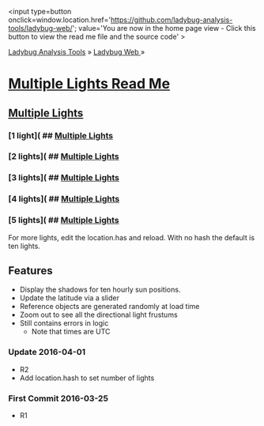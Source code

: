 ﻿<span style=display:none; >[You are now in a GitHub source code view - click this link to view the home page]( http://ladybug-analysis-tools.github.io/ladybug-web/ "View file as a web page." ) </span>
<input type=button onclick=window.location.href='https://github.com/ladybug-analysis-tools/ladybug-web/'; 
value='You are now in the home page view - Click this button to view the read me file and the source code' >

[Ladybug Analysis Tools]( http://ladybug-analysis-tools.github.io/ ) » [Ladybug Web ]( http://ladybug-analysis-tools.github.io/ladybug-web/ ) »


[Multiple Lights Read Me]( #multiple-lights/readme.md )
===

## [Multiple Lights]( http://ladybug-analysis-tools.github.io/ladybug-web/multiple-lights )

### [1 light]( ## [Multiple Lights]( http://ladybug-analysis-tools.github.io/ladybug-web/multiple-lights/index.html#1 )
### [2 lights]( ## [Multiple Lights]( http://ladybug-analysis-tools.github.io/ladybug-web/multiple-lights/index.html#2 )
### [3 lights]( ## [Multiple Lights]( http://ladybug-analysis-tools.github.io/ladybug-web/multiple-lights/index.html#3 )
### [4 lights]( ## [Multiple Lights]( http://ladybug-analysis-tools.github.io/ladybug-web/multiple-lights/index.html#4 )
### [5 lights]( ## [Multiple Lights]( http://ladybug-analysis-tools.github.io/ladybug-web/multiple-lights/index.html#5 )

For more lights, edit the location.has and reload. With no hash the default is ten lights.

## Features 
* Display the shadows for ten hourly sun positions. 
* Update the latitude via a slider
* Reference objects are generated randomly at load time
* Zoom out to see all the directional light frustums 
* Still contains errors in logic 
	* Note that times are UTC

### Update 2016-04-01

* R2
* Add location.hash to set number of lights


### First Commit 2016-03-25

* R1
